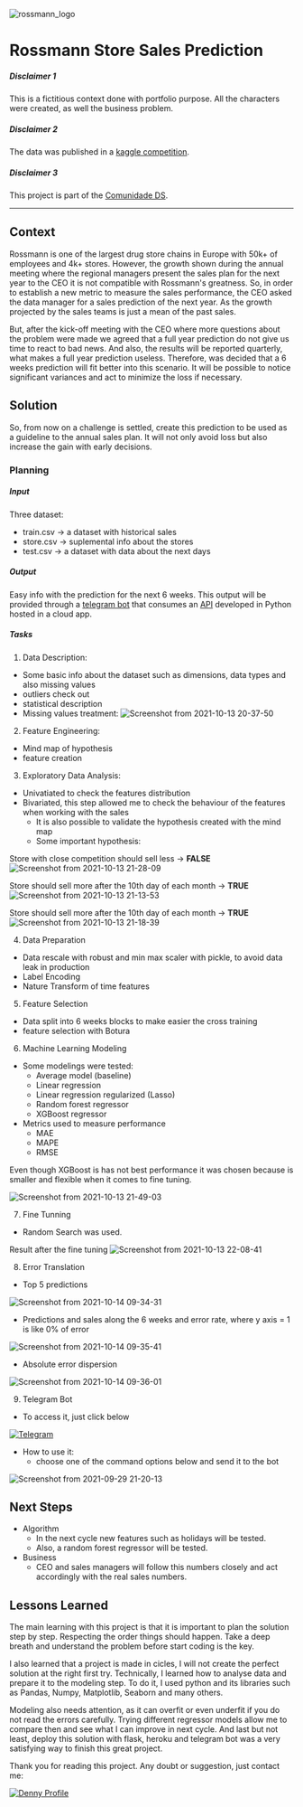 ![rossmann_logo](https://user-images.githubusercontent.com/68928802/137392417-f320ce54-6198-475a-9e15-ec0f3d4b162d.jpg)


# Rossmann Store Sales Prediction

##### Disclaimer 1
This is a fictitious context done with portfolio purpose. All the characters were created, as well the business problem.

##### Disclaimer 2
The data was published in a [kaggle competition](https://www.kaggle.com/c/rossmann-store-sales/overview).

##### Disclaimer 3
This project is part of the [Comunidade DS](https://sejaumdatascientist.com/inscricao-lives-comunidade-ds).

___

## Context

Rossmann is one of the largest drug store chains in Europe with 50k+ of employees and 4k+ stores.
However, the growth shown during the annual meeting where the regional managers present the sales plan for the next year to the CEO it is not compatible with Rossmann's greatness. So, in order to establish a new metric to measure the sales performance, the CEO asked the data manager for a sales prediction of the next year. As the growth projected by the sales teams is just a mean of the past sales.

But, after the kick-off meeting with the CEO where more questions about the problem were made we agreed that a full year prediction do not give us time to react to bad news. And also, the results will be reported quarterly, what makes a full year prediction useless. Therefore, was decided that a 6 weeks prediction will fit better into this scenario. It will be possible to notice significant variances and act to minimize the loss if necessary.

## Solution

So, from now on a challenge is settled, create this prediction to be used as a guideline to the annual sales plan. It will not only avoid loss but also increase the gain with early decisions.

### Planning

##### Input

Three dataset:
- train.csv -> a dataset with historical sales
- store.csv -> suplemental info about the stores
- test.csv  -> a dataset with data about the next days

##### Output

Easy info with the prediction for the next 6 weeks.
This output will be provided through a [telegram bot](https://github.com/daSpinelli/Rossmann-Prediction-API) that consumes an [API](https://github.com/daSpinelli/Rossmann-Prediction-API) developed in Python hosted in a cloud app.

##### Tasks

1. Data Description:
  - Some basic info about the dataset such as dimensions, data types and also missing values
  - outliers check out
  - statistical description
  - Missing values treatment:
![Screenshot from 2021-10-13 20-37-50](https://user-images.githubusercontent.com/68928802/137227124-f107afed-948c-4700-918c-49482940499e.png)

2. Feature Engineering:
  - Mind map of hypothesis
  - feature creation
3. Exploratory Data Analysis:
  - Univatiated to check the features distribution
  - Bivariated, this step allowed me to check the behaviour of the features when working with the sales
    - It is also possible to validate the hypothesis created with the mind map
    - Some important hypothesis:

Store with close competition should sell less -> **FALSE**
![Screenshot from 2021-10-13 21-28-09](https://user-images.githubusercontent.com/68928802/137230723-1d8568a2-df46-43af-a1e8-50b81dcb5a3d.png)

Store should sell more after the 10th day of each month -> **TRUE**      
![Screenshot from 2021-10-13 21-13-53](https://user-images.githubusercontent.com/68928802/137230048-df39c14e-a605-4591-a13d-2caa03fddf8d.png) 

Store should sell more after the 10th day of each month -> **TRUE**      
![Screenshot from 2021-10-13 21-18-39](https://user-images.githubusercontent.com/68928802/137230050-33aeb018-e2b9-4c96-861c-a2b3e4ce4163.png)

4. Data Preparation
  - Data rescale with robust and min max scaler with pickle, to avoid data leak in production
  - Label Encoding
  - Nature Transform of time features

5. Feature Selection
  - Data split into 6 weeks blocks to make easier the cross training
  - feature selection with Botura

6. Machine Learning Modeling
  - Some modelings were tested:
    - Average model (baseline)
    - Linear regression
    - Linear regression regularized (Lasso)
    - Random forest regressor
    - XGBoost regressor
  - Metrics used to measure performance
    - MAE
    - MAPE
    - RMSE

Even though XGBoost is has not best performance it was chosen because is smaller and flexible when it comes to fine tuning.

![Screenshot from 2021-10-13 21-49-03](https://user-images.githubusercontent.com/68928802/137232262-7f3066de-06a0-4996-98a3-656a341f7f33.png)

7. Fine Tunning
  - Random Search was used.

Result after the fine tuning
![Screenshot from 2021-10-13 22-08-41](https://user-images.githubusercontent.com/68928802/137233626-13a8b0b4-9207-4aa0-98f2-82e5ae1b32ee.png)

8. Error Translation

  - Top 5 predictions 

![Screenshot from 2021-10-14 09-34-31](https://user-images.githubusercontent.com/68928802/137318676-be260f4f-161e-4a32-85d7-0ebd68354295.png) 

  - Predictions and sales along the 6 weeks and error rate, where y axis = 1 is like 0% of error 

![Screenshot from 2021-10-14 09-35-41](https://user-images.githubusercontent.com/68928802/137318682-6d58e530-b50b-4049-849e-1fb8b0ec2f28.png)

  - Absolute error dispersion 

![Screenshot from 2021-10-14 09-36-01](https://user-images.githubusercontent.com/68928802/137318685-3c180e88-4b94-4798-9e96-e3762358f5bb.png)


9. Telegram Bot
  - To access it, just click below 

[<img alt="Telegram" src="https://img.shields.io/badge/Telegram-2CA5E0?style=for-the-badge&logo=telegram&logoColor=white"/>](https://t.me/das_rossmann_prediction_bot)

  - How to use it:
    - choose one of the command options below and send it to the bot

![Screenshot from 2021-09-29 21-20-13](https://user-images.githubusercontent.com/68928802/137385998-b978c56b-4776-4599-993b-888aa8109a3d.png)


## Next Steps
- Algorithm
  - In the next cycle new features such as holidays will be tested.
  - Also, a random forest regressor will be tested.
- Business
  - CEO and sales managers will follow this numbers closely and act accordingly with the real sales numbers.

## Lessons Learned
The main learning with this project is that it is important to plan the solution step by step. Respecting the order things should happen. Take a deep breath and understand the problem before start coding is the key. 

I also learned that a project is made in cicles, I will not create the perfect solution at the right first try.
Technically, I learned how to analyse data and prepare it to the modeling step. To do it, I used python and its libraries such as Pandas, Numpy, Matplotlib, Seaborn and many others. 

Modeling also needs attention, as it can overfit or even underfit if you do not read the errors carefully. Trying different regressor models allow me to compare then and see what I can improve in next cycle.
And last but not least, deploy this solution with flask, heroku and telegram bot was a very satisfying way to finish this great project.


Thank you for reading this project.
Any doubt or suggestion, just contact me:

[<img alt="Denny Profile" src="https://img.shields.io/badge/-LinkedIn-blue?style=for-the-badge&logo=linkedin"/>](https://linkedin.com/in/dennydaspinelli)
